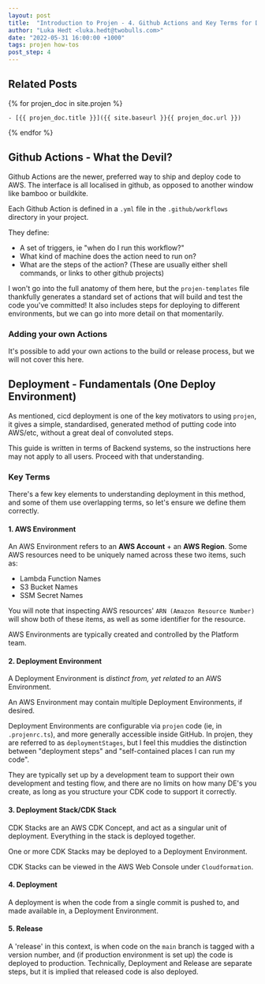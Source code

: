 ```yaml
---
layout: post
title:  "Introduction to Projen - 4. Github Actions and Key Terms for Deployment"
author: "Luka Hedt <luka.hedt@twobulls.com>"
date: "2022-05-31 16:00:00 +1000"
tags: projen how-tos
post_step: 4
---
```


## Related Posts

{% for projen_doc in site.projen %}

    - [{{ projen_doc.title }}]({{ site.baseurl }}{{ projen_doc.url }})

{% endfor %}

## Github Actions - What the Devil?

Github Actions are the newer, preferred way to ship and deploy code to AWS. The interface is all localised in github, as opposed to another window like bamboo or buildkite.

Each Github Action is defined in a `.yml` file in the `.github/workflows` directory in your project.

They define:

- A set of triggers, ie "when do I run this workflow?"
- What kind of machine does the action need to run on?
- What are the steps of the action? (These are usually either shell commands, or links to other github projects)

I won't go into the full anatomy of them here, but the `projen-templates` file thankfully generates a standard set of actions that will build and test the code you've committed! It also includes steps for deploying to different environments, but we can go into more detail on that momentarily.

### Adding your own Actions

It's possible to add your own actions to the build or release process, but we will not cover this here.

## Deployment - Fundamentals (One Deploy Environment)

As mentioned, cicd deployment is one of the key motivators to using `projen`, it gives a simple, standardised, generated method of putting code into AWS/etc, without a great deal of convoluted steps.

This guide is written in terms of Backend systems, so the instructions here may not apply to all users. Proceed with that understanding.

### Key Terms

There's a few key elements to understanding deployment in this method, and some of them use overlapping terms, so let's ensure we define them correctly.

#### 1. AWS Environment

An AWS Environment refers to an **AWS Account** + an **AWS Region**.
Some AWS resources need to be uniquely named across these two items, such as:

- Lambda Function Names
- S3 Bucket Names
- SSM Secret Names

You will note that inspecting AWS resources' `ARN (Amazon Resource Number)` will show both of these items, as well as some identifier for the resource.

AWS Environments are typically created and controlled by the Platform team.

#### 2. Deployment Environment

A Deployment Environment is *distinct from, yet related to* an AWS Environment.

An AWS Environment may contain multiple Deployment Environments, if desired.

Deployment Environments are configurable via `projen` code (ie, in `.projenrc.ts`), and more generally accessible inside GitHub. 
In projen, they are referred to as `deploymentStages`, but I feel this muddies the distinction between "deployment steps" and "self-contained places I can run my code". 

They are typically set up by a development team to support their own development and testing flow, and there are no limits on how many DE's you create, as long as you structure your CDK code to support it correctly.

#### 3. Deployment Stack/CDK Stack

CDK Stacks are an AWS CDK Concept, and act as a singular unit of deployment. 
Everything in the stack is deployed together.

One or more CDK Stacks may be deployed to a Deployment Environment.

CDK Stacks can be viewed in the AWS Web Console under `Cloudformation`.

#### 4. Deployment

A deployment is when the code from a single commit is pushed to, and made available in, a Deployment Environment.

#### 5. Release

A 'release' in this context, is when code on the `main` branch is tagged with a version number, and (if production environment is set up) the code is deployed to production.
Technically, Deployment and Release are separate steps, but it is implied that released code is also deployed.